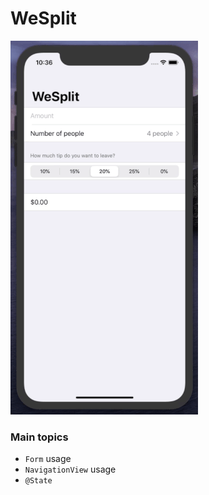 # WeSplit

![Screen recording](Resources/Images/screen.gif)

### Main topics
* `Form` usage
* `NavigationView` usage
* `@State`
